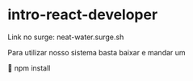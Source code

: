 # intro-react-developer
Link no surge: neat-water.surge.sh 

Para utilizar nosso sistema basta baixar e mandar um <p>:dizzy: npm install </p>

